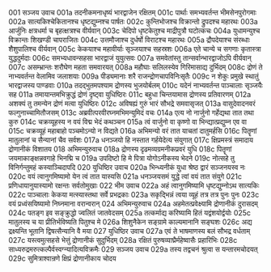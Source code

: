 001  सञ्जय उवाच
001a तदनीकमनाधृष्यं भारद्वाजेन रक्षितम्
001c पार्थाः समभ्यवर्तन्त भीमसेनपुरोगमाः
002a सात्यकिश्चेकितानश्च धृष्टद्युम्नश्च पार्षतः
002c कुन्तिभोजश्च विक्रान्तो द्रुपदश्च महारथः
003a आर्जुनिः क्षत्रधर्मा च बृहत्क्षत्रश्च वीर्यवान्
003c चेदिपो धृष्टकेतुश्च माद्रीपुत्रौ घटोत्कचः
004a युधामन्युश्च विक्रान्तः शिखण्डी चापराजितः
004c उत्तमौजाश्च दुर्धर्षो विराटश्च महारथः
005a द्रौपदेयाश्च संरब्धाः शैशुपालिश्च वीर्यवान्
005c केकयाश्च महावीर्याः सृञ्जयाश्च सहस्रशः
006a एते चान्ये च सगणाः कृतास्त्रा युद्धदुर्मदाः
006c समभ्यधावन्सहसा भारद्वाजं युयुत्सवः
007a समवेतांस्तु तान्सर्वान्भारद्वाजोऽपि वीर्यवान्
007c असम्भ्रान्तः शरौघेण महता समवारयत्
008a महौघाः सलिलस्येव गिरिमासाद्य दुर्भिदम्
008c द्रोणं ते नाभ्यवर्तन्त वेलामिव जलाशयाः
009a पीड्यमानाः शरै राजन्द्रोणचापविनिःसृतैः
009c न शेकुः प्रमुखे स्थातुं भारद्वाजस्य पाण्डवाः
010a तदद्भुतमपश्याम द्रोणस्य भुजयोर्बलम्
010c यदेनं नाभ्यवर्तन्त पाञ्चालाः सृञ्जयैः सह
011a तमायान्तमभिक्रुद्धं द्रोणं दृष्ट्वा युधिष्ठिरः
011c बहुधा चिन्तयामास द्रोणस्य प्रतिवारणम्
012a अशक्यं तु तमन्येन द्रोणं मत्वा युधिष्ठिरः
012c अविषह्यं गुरुं भारं सौभद्रे समवासृजत्
013a वासुदेवादनवरं फल्गुनाच्चामितौजसम्
013c अब्रवीत्परवीरघ्नमभिमन्युमिदं वचः
014a एत्य नो नार्जुनो गर्हेद्यथा तात तथा कुरु
014c चक्रव्यूहस्य न वयं विद्म भेदं कथञ्चन
015a त्वं वार्जुनो वा कृष्णो वा भिन्द्यात्प्रद्युम्न एव वा
015c चक्रव्यूहं महाबाहो पञ्चमोऽन्यो न विद्यते
016a अभिमन्यो वरं तात याचतां दातुमर्हसि
016c पितॄणां मातुलानां च सैन्यानां चैव सर्वशः
017a धनञ्जयो हि नस्तात गर्हयेदेत्य संयुगात्
017c क्षिप्रमस्त्रं समादाय द्रोणानीकं विशातय
018  अभिमन्युरुवाच
018a द्रोणस्य दृढमव्यग्रमनीकप्रवरं युधि
018c पितॄणां जयमाकाङ्क्षन्नवगाहे भिनद्मि च
019a उपदिष्टो हि मे पित्रा योगोऽनीकस्य भेदने
019c नोत्सहे तु विनिर्गन्तुमहं कस्याञ्चिदापदि
020  युधिष्ठिर उवाच
020a भिन्ध्यनीकं युधा श्रेष्ठ द्वारं सञ्जनयस्व नः
020c वयं त्वानुगमिष्यामो येन त्वं तात यास्यसि
021a धनञ्जयसमं युद्धे त्वां वयं तात संयुगे
021c प्रणिधायानुयास्यामो रक्षन्तः सर्वतोमुखाः
022  भीम उवाच
022a अहं त्वानुगमिष्यामि धृष्टद्युम्नोऽथ सात्यकिः
022c पाञ्चालाः केकया मत्स्यास्तथा सर्वे प्रभद्रकाः
023a सकृद्भिन्नं त्वया व्यूहं तत्र तत्र पुनः पुनः
023c वयं प्रध्वंसयिष्यामो निघ्नमाना वरान्वरान्
024  अभिमन्युरुवाच
024a अहमेतत्प्रवेक्ष्यामि द्रोणानीकं दुरासदम्
024c पतङ्ग इव सङ्क्रुद्धो ज्वलितं जातवेदसम्
025a तत्कर्माद्य करिष्यामि हितं यद्वंशयोर्द्वयोः
025c मातुलस्य च या प्रीतिर्भविष्यति पितुश्च मे
026a शिशुनैकेन सङ्ग्रामे काल्यमानानि सङ्घशः
026c अद्य द्रक्ष्यन्ति भूतानि द्विषत्सैन्यानि वै मया
027  युधिष्ठिर उवाच
027a एवं ते भाषमाणस्य बलं सौभद्र वर्धताम्
027c यस्त्वमुत्सहसे भेत्तुं द्रोणानीकं सुदुर्भिदम्
028a रक्षितं पुरुषव्याघ्रैर्महेष्वासैः प्रहारिभिः
028c साध्यरुद्रमरुत्कल्पैर्वस्वग्न्यादित्यविक्रमैः
029  सञ्जय उवाच
029a तस्य तद्वचनं श्रुत्वा स यन्तारमचोदयत्
029c सुमित्राश्वान्रणे क्षिप्रं द्रोणानीकाय चोदय

